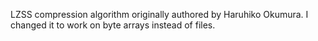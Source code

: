 LZSS compression algorithm originally authored by Haruhiko Okumura. I changed
it to work on byte arrays instead of files.